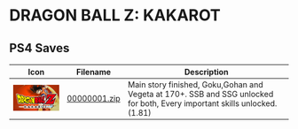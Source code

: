 # DRAGON BALL Z: KAKAROT

## PS4 Saves

| Icon | Filename | Description |
|------|----------|-------------|
| ![DRAGON BALL Z: KAKAROT](icon0.png) | [00000001.zip](00000001.zip) | Main story finished, Goku,Gohan and Vegeta at 170+. SSB and SSG unlocked for both, Every important skills unlocked. (1.81) |
